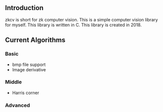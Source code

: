 ## Introduction
zkcv is short for zk computer vision.
This is a simple computer vision library for myself.
This library is written in C.
This library is created in 2018.

## Current Algorithms
### Basic
- bmp file support
- Image derivative
### Middle
- Harris corner
### Advanced
